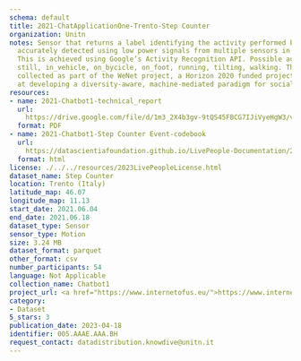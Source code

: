 ```yaml
---
schema: default
title: 2021-ChatApplicationOne-Trento-Step Counter
organization: Unitn
notes: Sensor that returns a label identifying the activity performed by the user,
  accurately detected using low power signals from multiple sensors in the device.
  This is achieved using Google’s Activity Recognition API. Possible activities are;
  still, in_vehicle, on_bycicle, on_foot, running, tilting, walking. The dataset was
  collected as part of the WeNet project, a Horizon 2020 funded project that aims
  at developing a diversity-aware, machine-mediated paradigm for social interactions.
resources:
- name: 2021-Chatbot1-technical_report
  url: 
    https://drive.google.com/file/d/1m3_2X4b3gv-9tQS45FBCG7IJiVyeHgW3/view?usp=sharing
  format: PDF
- name: 2021-Chatbot1-Step Counter Event-codebook
  url: 
    https://datascientiafoundation.github.io/LivePeople-Documentation/2021-Chatbot1/2021_CH1_stepcounterevent.html
  format: html
license: ./../../resources/2023LivePeopleLicense.html
dataset_name: Step Counter
location: Trento (Italy)
latitude_map: 46.07
longitude_map: 11.13
start_date: 2021.06.04
end_date: 2021.06.18
dataset_type: Sensor
sensor_type: Motion
size: 3.24 MB
dataset_format: parquet
other_format: csv
number_participants: 54
language: Not Applicable
collection_name: Chatbot1
project_url: <a href="https://www.internetofus.eu/">https://www.internetofus.eu/</a>
category:
- Dataset
5_stars: 3
publication_date: 2023-04-18
identifier: 005.AAAE.AAA.BH
request_contact: datadistribution.knowdive@unitn.it
---
```


